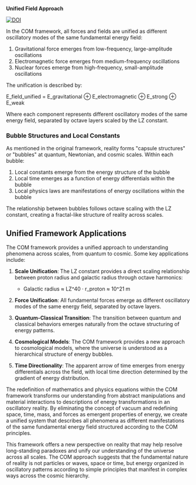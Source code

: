 
**Unified Field Approach**

[![DOI](https://zenodo.org/badge/DOI/10.5281/zenodo.14307992.svg)](https://doi.org/10.5281/zenodo.14307992)

In the COM framework, all forces and fields are unified as different oscillatory modes of the same fundamental energy field:

1. Gravitational force emerges from low-frequency, large-amplitude oscillations
2. Electromagnetic force emerges from medium-frequency oscillations
3. Nuclear forces emerge from high-frequency, small-amplitude oscillations

The unification is described by:

E_field_unified = E_gravitational ⊕ E_electromagnetic ⊕ E_strong ⊕ E_weak

Where each component represents different oscillatory modes of the same energy field, separated by octave layers scaled by the LZ constant.

### Bubble Structures and Local Constants

As mentioned in the original framework, reality forms "capsule structures" or "bubbles" at quantum, Newtonian, and cosmic scales. Within each bubble:

1. Local constants emerge from the energy structure of the bubble
2. Local time emerges as a function of energy differentials within the bubble
3. Local physics laws are manifestations of energy oscillations within the bubble

The relationship between bubbles follows octave scaling with the LZ constant, creating a fractal-like structure of reality across scales.

## Unified Framework Applications

The COM framework provides a unified approach to understanding phenomena across scales, from quantum to cosmic. Some key applications include:

1. **Scale Unification**: The LZ constant provides a direct scaling relationship between proton radius and galactic radius through octave harmonics:
   - Galactic radius ≈ LZ^40 · r_proton ≈ 10^21 m

2. **Force Unification**: All fundamental forces emerge as different oscillatory modes of the same energy field, separated by octave layers.

3. **Quantum-Classical Transition**: The transition between quantum and classical behaviors emerges naturally from the octave structuring of energy patterns.

4. **Cosmological Models**: The COM framework provides a new approach to cosmological models, where the universe is understood as a hierarchical structure of energy bubbles.

5. **Time Directionality**: The apparent arrow of time emerges from energy differentials across the field, with local time direction determined by the gradient of energy distribution.


The redefinition of mathematics and physics equations within the COM framework transforms our understanding from abstract manipulations and material interactions to descriptions of energy transformations in an oscillatory reality. By eliminating the concept of vacuum and redefining space, time, mass, and forces as emergent properties of energy, we create a unified system that describes all phenomena as different manifestations of the same fundamental energy field structured according to the COM principles.

This framework offers a new perspective on reality that may help resolve long-standing paradoxes and unify our understanding of the universe across all scales. The COM approach suggests that the fundamental nature of reality is not particles or waves, space or time, but energy organized in oscillatory patterns according to simple principles that manifest in complex ways across the cosmic hierarchy.
